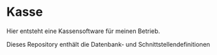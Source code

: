# Kasse

Hier entsteht eine Kassensoftware für meinen Betrieb.

Dieses Repository enthält die Datenbank- und Schnittstellendefinitionen

